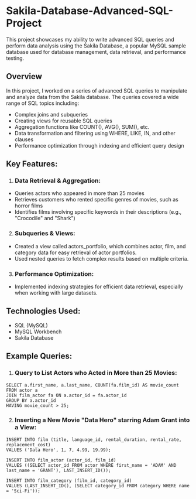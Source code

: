 # Sakila-Database-Advanced-SQL-Project
This project showcases my ability to write advanced SQL queries and perform data analysis using the Sakila Database, a popular MySQL sample database used for database management, data retrieval, and performance testing.

## Overview
In this project, I worked on a series of advanced SQL queries to manipulate and analyze data from the Sakila database. The queries covered a wide range of SQL topics including:

- Complex joins and subqueries
- Creating views for reusable SQL queries
- Aggregation functions like COUNT(), AVG(), SUM(), etc.
- Data transformation and filtering using WHERE, LIKE, IN, and other clauses
- Performance optimization through indexing and efficient query design
## Key Features:
1. ### Data Retrieval & Aggregation:

- Queries actors who appeared in more than 25 movies
- Retrieves customers who rented specific genres of movies, such as horror films
- Identifies films involving specific keywords in their descriptions (e.g., "Crocodile" and "Shark")

2. ### Subqueries & Views:

- Created a view called actors_portfolio, which combines actor, film, and category data for easy retrieval of actor portfolios.
- Used nested queries to fetch complex results based on multiple criteria.

3. ### Performance Optimization:

- Implemented indexing strategies for efficient data retrieval, especially when working with large datasets.

## Technologies Used:
- SQL (MySQL)
- MySQL Workbench
- Sakila Database

## Example Queries: 
1. ### Query to List Actors who Acted in More than 25 Movies:
```
SELECT a.first_name, a.last_name, COUNT(fa.film_id) AS movie_count
FROM actor a
JOIN film_actor fa ON a.actor_id = fa.actor_id
GROUP BY a.actor_id
HAVING movie_count > 25;
```
2. ### Inserting a New Movie "Data Hero" starring Adam Grant into a View:
```
INSERT INTO film (title, language_id, rental_duration, rental_rate, replacement_cost)
VALUES ('Data Hero', 1, 7, 4.99, 19.99);

INSERT INTO film_actor (actor_id, film_id) 
VALUES ((SELECT actor_id FROM actor WHERE first_name = 'ADAM' AND last_name = 'GRANT'), LAST_INSERT_ID());

INSERT INTO film_category (film_id, category_id) 
VALUES (LAST_INSERT_ID(), (SELECT category_id FROM category WHERE name = 'Sci-Fi'));
```
